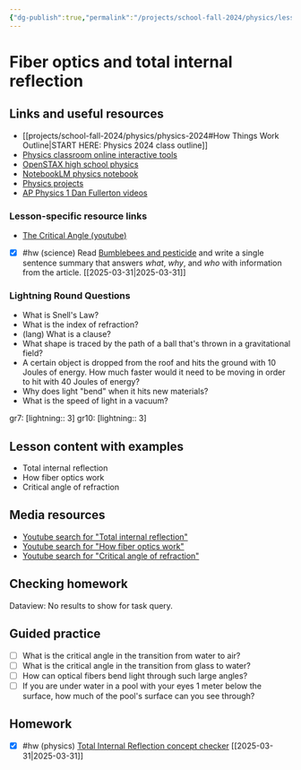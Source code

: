 ```yaml
---
{"dg-publish":true,"permalink":"/projects/school-fall-2024/physics/lessons/total-internal-reflection/"}
---
```



#  Fiber optics and total internal reflection

## Links and useful resources 

- [[projects/school-fall-2024/physics/physics-2024#How Things Work Outline\|START HERE: Physics 2024 class outline]]
- [Physics classroom online interactive tools](https://www.physicsclassroom.com/Lesson-Plans/Algebra-Based-Physics)
- [OpenSTAX high school physics](https://openstax.org/books/physics/pages/1-introduction)
- [NotebookLM physics notebook](https://notebooklm.google.com/notebook/94fe29f5-cebb-4621-9e03-d20110b7a978)
- [Physics projects](https://www.sciencebuddies.org/science-fair-projects/science-projects/physics/high-school)
- [AP Physics 1 Dan Fullerton videos](https://www.youtube.com/playlist?list=PLd2HWlWc-MsysWuL9ksneEM8cl5bk3bHH)


### Lesson-specific resource links

- [The Critical Angle (youtube)](https://www.youtube.com/watch?v=heoC97Z8ipg)  

- [x] #hw (science) Read [Bumblebees and pesticide](https://www.snexplores.org/article/pesticides-impact-bumblebee-learning) and write a single sentence summary that answers *what*, *why*, and *who* with information from the article. [[2025-03-31\|2025-03-31]]

### Lightning Round Questions

- What is Snell's Law? 
- What is the index of refraction? 
- (lang) What is a clause? 
- What shape is traced by the path of a ball that's thrown in a gravitational field? 
- A certain object is dropped from the roof and hits the ground with 10 Joules of energy. How much faster would it need to be moving in order to hit with 40 Joules of energy? 
- Why does light "bend" when it hits new materials? 
- What is the speed of light in a vacuum?  

gr7: [lightning:: 3]
gr10: [lightning:: 3]

## Lesson content with examples

- Total internal reflection 
- How fiber optics work 
- Critical angle of refraction 

## Media resources

- [Youtube search for "Total internal reflection"](https://www.youtube.com/results?search_query=Total%20internal%20reflection) 
- [Youtube search for "How fiber optics work"](https://www.youtube.com/results?search_query=How%20fiber%20optics%20work) 
- [Youtube search for "Critical angle of refraction"](https://www.youtube.com/results?search_query=Critical%20angle%20of%20refraction) 

## Checking homework

<div><div class="dataview dataview-error-box"><p class="dataview dataview-error-message">Dataview: No results to show for task query.</p></div></div>

## Guided practice


- [ ] What is the critical angle in the transition from water to air?  
- [ ] What is the critical angle in the transition from glass to water?  
- [ ] How can optical fibers bend light through such large angles?  
- [ ] If you are under water in a pool with your eyes 1 meter below the surface, how much of the pool's surface can you see through?  

## Homework

- [x] #hw (physics) [Total Internal Reflection concept checker](https://www.physicsclassroom.com/Concept-Checkers/Interactives/Total-Internal-Reflection/Concept-Checker) [[2025-03-31\|2025-03-31]]
